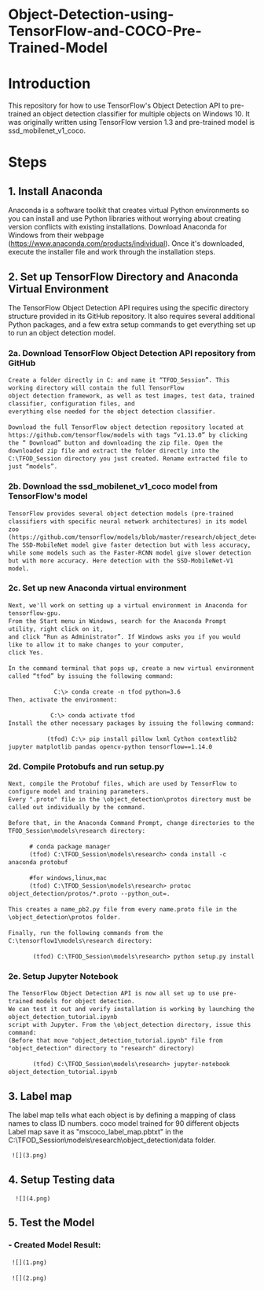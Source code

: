 # Object-Detection-using-TensorFlow-and-COCO-Pre-Trained-Model

# Introduction

This repository for how to use TensorFlow's Object Detection API to pre-trained an object detection classifier
for multiple objects on Windows 10. It was originally written using TensorFlow version 1.3 and pre-trained model is 
ssd_mobilenet_v1_coco.

# Steps

## 1. Install Anaconda
   Anaconda is a software toolkit that creates virtual Python environments so you can install and 
   use Python libraries without worrying about creating version conflicts with existing installations. 
   Download Anaconda for Windows from their webpage (https://www.anaconda.com/products/individual). 
   Once it's downloaded, execute the installer file and work through the installation steps.

## 2. Set up TensorFlow Directory and Anaconda Virtual Environment
   The TensorFlow Object Detection API requires using the specific directory structure provided in its GitHub 
   repository. It also requires several additional Python packages, and a few extra setup commands to get everything 
   set up to run an object detection model.

### 2a. Download TensorFlow Object Detection API repository from GitHub

    Create a folder directly in C: and name it “TFOD_Session”. This working directory will contain the full TensorFlow 
    object detection framework, as well as test images, test data, trained classifier, configuration files, and 
    everything else needed for the object detection classifier.

    Download the full TensorFlow object detection repository located at https://github.com/tensorflow/models with tags “v1.13.0” by clicking
    the “ Download” button and downloading the zip file. Open the downloaded zip file and extract the folder directly into the C:\TFOD_Session directory you just created. Rename extracted file to just “models”.

### 2b. Download the ssd_mobilenet_v1_coco model from TensorFlow's model
    
    TensorFlow provides several object detection models (pre-trained classifiers with specific neural network architectures) in its model zoo (https://github.com/tensorflow/models/blob/master/research/object_detection/g3doc/tf1_detection_zoo.md). 
    The SSD-MobileNet model give faster detection but with less accuracy, while some models such as the Faster-RCNN model give slower detection but with more accuracy. Here detection with the SSD-MobileNet-V1 model.

### 2c. Set up new Anaconda virtual environment
    
    Next, we'll work on setting up a virtual environment in Anaconda for tensorflow-gpu. 
    From the Start menu in Windows, search for the Anaconda Prompt utility, right click on it, 
    and click “Run as Administrator”. If Windows asks you if you would like to allow it to make changes to your computer, 
    click Yes.
    
    In the command terminal that pops up, create a new virtual environment called “tfod” by issuing the following command:
             
                 C:\> conda create -n tfod python=3.6
    Then, activate the environment:
                
                C:\> conda activate tfod
    Install the other necessary packages by issuing the following command:
       
               (tfod) C:\> pip install pillow lxml Cython contextlib2 jupyter matplotlib pandas opencv-python tensorflow==1.14.0
    
### 2d. Compile Protobufs and run setup.py
 
    Next, compile the Protobuf files, which are used by TensorFlow to configure model and training parameters.
    Every ".proto" file in the \object_detection\protos directory must be called out individually by the command.
  
    Before that, in the Anaconda Command Prompt, change directories to the TFOD_Session\models\research directory:
          
          # conda package manager
          (tfod) C:\TFOD_Session\models\research> conda install -c anaconda protobuf   

          #for windows,linux,mac
          (tfod) C:\TFOD_Session\models\research> protoc object_detection/protos/*.proto --python_out=.  
   
    This creates a name_pb2.py file from every name.proto file in the \object_detection\protos folder. 
    
    Finally, run the following commands from the C:\tensorflow1\models\research directory:
           
           (tfod) C:\TFOD_Session\models\research> python setup.py install

### 2e. Setup Jupyter Notebook
    
    The TensorFlow Object Detection API is now all set up to use pre-trained models for object detection.
    We can test it out and verify installation is working by launching the object_detection_tutorial.ipynb 
    script with Jupyter. From the \object_detection directory, issue this command:
    (Before that move "object_detection_tutorial.ipynb" file from "object_detection" directory to "research" directory)
    
           (tfod) C:\TFOD_Session\models\research> jupyter-notebook object_detection_tutorial.ipynb 

## 3. Label map
   
   The label map tells what each object is by defining a mapping of class names to class ID numbers. 
   coco model trained for 90 different objects
   Label map save it as "mscoco_label_map.pbtxt" in the C:\TFOD_Session\models\research\object_detection\data folder.
   
     ![](3.png)

## 4. Setup Testing data

      ![](4.png)

## 5. Test the Model

  ### - Created Model Result:

     ![](1.png)

     ![](2.png)
